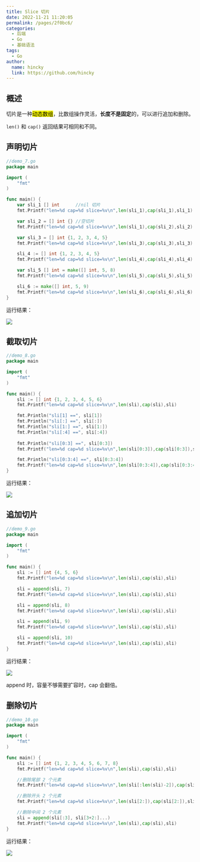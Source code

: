 ```yaml
---
title: Slice 切片
date: 2022-11-21 11:20:05
permalink: /pages/2f0bc6/
categories:
  - 后端
  - Go
  - 基础语法
tags:
  - Go
author: 
  name: hincky
  link: https://github.com/hincky
---
```

## 概述

切片是一种<mark>动态数组</mark>，比数组操作灵活，**长度不是固定**的，可以进行追加和删除。

`len()` 和 `cap()` 返回结果可相同和不同。 

## 声明切片

```go
//demo_7.go
package main

import (
	"fmt"
)

func main() {
	var sli_1 [] int      //nil 切片
	fmt.Printf("len=%d cap=%d slice=%v\n",len(sli_1),cap(sli_1),sli_1)

	var sli_2 = [] int {} //空切片
	fmt.Printf("len=%d cap=%d slice=%v\n",len(sli_1),cap(sli_2),sli_2)

	var sli_3 = [] int {1, 2, 3, 4, 5}
	fmt.Printf("len=%d cap=%d slice=%v\n",len(sli_3),cap(sli_3),sli_3)

	sli_4 := [] int {1, 2, 3, 4, 5}
	fmt.Printf("len=%d cap=%d slice=%v\n",len(sli_4),cap(sli_4),sli_4)

	var sli_5 [] int = make([] int, 5, 8)
	fmt.Printf("len=%d cap=%d slice=%v\n",len(sli_5),cap(sli_5),sli_5)

	sli_6 := make([] int, 5, 9)
	fmt.Printf("len=%d cap=%d slice=%v\n",len(sli_6),cap(sli_6),sli_6)
}
```

运行结果：

![](https://hincky-blog.oss-cn-guangzhou.aliyuncs.com/02-backend/go/base/img/4_go_1.png)

## 截取切片

```go
//demo_8.go
package main

import (
	"fmt"
)

func main() {
	sli := [] int {1, 2, 3, 4, 5, 6}
	fmt.Printf("len=%d cap=%d slice=%v\n",len(sli),cap(sli),sli)

	fmt.Println("sli[1] ==", sli[1])
	fmt.Println("sli[:] ==", sli[:])
	fmt.Println("sli[1:] ==", sli[1:])
	fmt.Println("sli[:4] ==", sli[:4])
	
	fmt.Println("sli[0:3] ==", sli[0:3])
	fmt.Printf("len=%d cap=%d slice=%v\n",len(sli[0:3]),cap(sli[0:3]),sli[0:3])

	fmt.Println("sli[0:3:4] ==", sli[0:3:4])
	fmt.Printf("len=%d cap=%d slice=%v\n",len(sli[0:3:4]),cap(sli[0:3:4]),sli[0:3:4])
}
```

运行结果：

![](https://hincky-blog.oss-cn-guangzhou.aliyuncs.com/02-backend/go/base/img/4_go_2.png)

## 追加切片

```go
//demo_9.go
package main

import (
	"fmt"
)

func main() {
	sli := [] int {4, 5, 6}
	fmt.Printf("len=%d cap=%d slice=%v\n",len(sli),cap(sli),sli)

	sli = append(sli, 7)
	fmt.Printf("len=%d cap=%d slice=%v\n",len(sli),cap(sli),sli)

	sli = append(sli, 8)
	fmt.Printf("len=%d cap=%d slice=%v\n",len(sli),cap(sli),sli)

	sli = append(sli, 9)
	fmt.Printf("len=%d cap=%d slice=%v\n",len(sli),cap(sli),sli)

	sli = append(sli, 10)
	fmt.Printf("len=%d cap=%d slice=%v\n",len(sli),cap(sli),sli)
}
```

运行结果：

![](https://hincky-blog.oss-cn-guangzhou.aliyuncs.com/02-backend/go/base/img/4_go_3.png)

append 时，容量不够需要扩容时，cap 会翻倍。

## 删除切片

```go
//demo_10.go
package main

import (
	"fmt"
)

func main() {
	sli := [] int {1, 2, 3, 4, 5, 6, 7, 8}
	fmt.Printf("len=%d cap=%d slice=%v\n",len(sli),cap(sli),sli)

	//删除尾部 2 个元素
	fmt.Printf("len=%d cap=%d slice=%v\n",len(sli[:len(sli)-2]),cap(sli[:len(sli)-2]),sli[:len(sli)-2])

	//删除开头 2 个元素
	fmt.Printf("len=%d cap=%d slice=%v\n",len(sli[2:]),cap(sli[2:]),sli[2:])

	//删除中间 2 个元素
	sli = append(sli[:3], sli[3+2:]...)
	fmt.Printf("len=%d cap=%d slice=%v\n",len(sli),cap(sli),sli)
}
```

运行结果：

![](https://hincky-blog.oss-cn-guangzhou.aliyuncs.com/02-backend/go/base/img/4_go_4.png)
